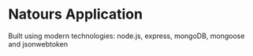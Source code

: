 # Natours Application

Built using modern technologies: node.js, express, mongoDB, mongoose and jsonwebtoken
